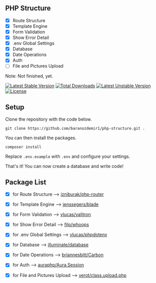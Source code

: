 ## PHP Structure

- [x] Route Structure
- [x] Template Engine
- [x] Form Validation
- [x] Show Error Detail
- [x] .env Global Settings
- [x] Database
- [x] Date Operations
- [x] Auth
- [ ] File and Pictures Upload

Note: Not finished, yet.

[![Latest Stable Version](https://poser.pugx.org/baranozdemir/php-structure/v)](//packagist.org/packages/baranozdemir/php-structure)
[![Total Downloads](https://poser.pugx.org/baranozdemir/php-structure/downloads)](//packagist.org/packages/baranozdemir/php-structure)
[![Latest Unstable Version](https://poser.pugx.org/baranozdemir/php-structure/v/unstable)](//packagist.org/packages/baranozdemir/php-structure)
[![License](https://poser.pugx.org/baranozdemir/php-structure/license)](//packagist.org/packages/baranozdemir/php-structure)

## Setup

Clone the repository with the code below.

```
git clone https://github.com/baranozdemir1/php-structure.git .
```

You can then install the packages.

```
composer install
```

Replace `.env.example` with `.env` and configure your settings.

That's it! You can now create a database and write code!

## Package List

- [x] for Route Structure --> [izniburak/php-router](https://github.com/izniburak/php-router)
- [x] for Template Engine --> [jenssegers/blade](https://github.com/jenssegers/blade)
- [x] for Form Validation --> [vlucas/valitron](https://github.com/vlucas/valitron)
- [x] for Show Error Detail --> [filp/whoops](https://github.com/filp/whoops)
- [x] for .env Global Settings --> [vlucas/phpdotenv](https://github.com/vlucas/phpdotenv)
- [x] for Database --> [illuminate/database](https://github.com/illuminate/database)
- [x] for Date Operations --> [briannesbitt/Carbon](https://github.com/briannesbitt/Carbon)
- [x] for Auth --> [auraphp/Aura.Session](https://github.com/auraphp/Aura.Session)
- [x] for File and Pictures Upload --> [verot/class.upload.php](https://packagist.org/packages/verot/class.upload.php)

